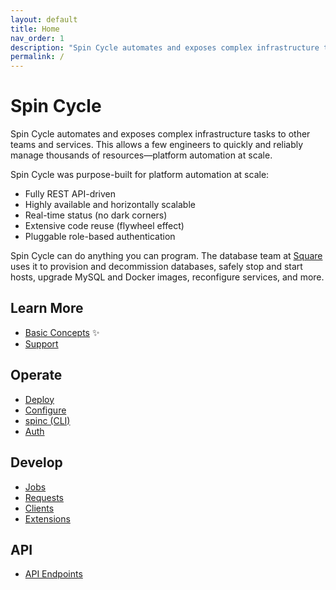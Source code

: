 ```yaml
---
layout: default
title: Home
nav_order: 1
description: "Spin Cycle automates and exposes complex infrastructure tasks to other teams and services."
permalink: /
---
```

# Spin Cycle

Spin Cycle automates and exposes complex infrastructure tasks to other teams and services. This allows a few engineers to quickly and reliably manage thousands of resources&mdash;platform automation at scale.

Spin Cycle was purpose-built for platform automation at scale:

* Fully REST API-driven
* Highly available and horizontally scalable
* Real-time status (no dark corners)
* Extensive code reuse (flywheel effect)
* Pluggable role-based authentication

Spin Cycle can do anything you can program. The database team at [Square](https://squareup.com/) uses it to provision and decommission databases, safely stop and start hosts, upgrade MySQL and Docker images, reconfigure services, and more.

## Learn More
* [Basic Concepts](v1.0/learn_more/basic-concepts)&nbsp;&#x2728;
* [Support](v1.0/learn_more/support)

## Operate
* [Deploy](v1.0/operate/deploy)
* [Configure](v1.0/operate/configure)
* [spinc (CLI)](v1.0/operate/spinc)
* [Auth](v1.0/operate/auth)

## Develop
* [Jobs](v1.0/develop/jobs)
* [Requests](v1.0/develop/requests)
* [Clients](v1.0/develop/clients)
* [Extensions](v1.0/develop/extensions)

## API
* [API Endpoints](v1.0/api/)
